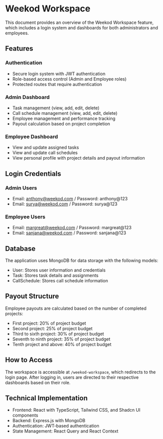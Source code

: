 # Weekod Workspace

This document provides an overview of the Weekod Workspace feature, which includes a login system and dashboards for both administrators and employees.

## Features

### Authentication
- Secure login system with JWT authentication
- Role-based access control (Admin and Employee roles)
- Protected routes that require authentication

### Admin Dashboard
- Task management (view, add, edit, delete)
- Call schedule management (view, add, edit, delete)
- Employee management and performance tracking
- Payout calculation based on project completion

### Employee Dashboard
- View and update assigned tasks
- View and update call schedules
- View personal profile with project details and payout information

## Login Credentials

### Admin Users
- Email: anthony@weekod.com / Password: anthony@123
- Email: surya@weekod.com / Password: surya@123

### Employee Users
- Email: margreat@weekod.com / Password: margreat@123
- Email: sanjana@weekod.com / Password: sanjana@123

## Database

The application uses MongoDB for data storage with the following models:
- User: Stores user information and credentials
- Task: Stores task details and assignments
- CallSchedule: Stores call schedule information

## Payout Structure

Employee payouts are calculated based on the number of completed projects:
- First project: 20% of project budget
- Second project: 25% of project budget
- Third to sixth project: 30% of project budget
- Seventh to ninth project: 35% of project budget
- Tenth project and above: 40% of project budget

## How to Access

The workspace is accessible at `/weekod-workspace`, which redirects to the login page. After logging in, users are directed to their respective dashboards based on their role.

## Technical Implementation

- Frontend: React with TypeScript, Tailwind CSS, and Shadcn UI components
- Backend: Express.js with MongoDB
- Authentication: JWT-based authentication
- State Management: React Query and React Context